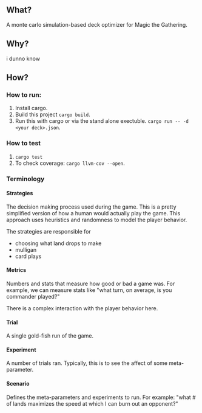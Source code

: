 ## What?

A monte carlo simulation-based deck optimizer for Magic the Gathering.

## Why?

i dunno know

## How?

### How to run:

1. Install cargo.
2. Build this project `cargo build`.
3. Run this with cargo or via the stand alone exectuble. `cargo run -- -d <your deck>.json`.

### How to test

1. `cargo test`
2. To check coverage: `cargo llvm-cov --open`.


### Terminology

#### Strategies

The decision making process used during the game.
This is a pretty simplified version of how a human would actually play the game.
This approach uses heuristics and randomness to model the player behavior.

The strategies are responsible for
- choosing what land drops to make
- mulligan
- card plays

#### Metrics

Numbers and stats that measure how good or bad a game was.
For example, we can measure stats like "what turn, on average, is you commander played?"

There is a complex interaction with the player behavior here.

#### Trial

A single gold-fish run of the game.

#### Experiment

A number of trials ran.
Typically, this is to see the affect of some meta-parameter.

#### Scenario

Defines the meta-parameters and experiments to run.
For example: "what # of lands maximizes the speed at which I can burn out an opponent?"
